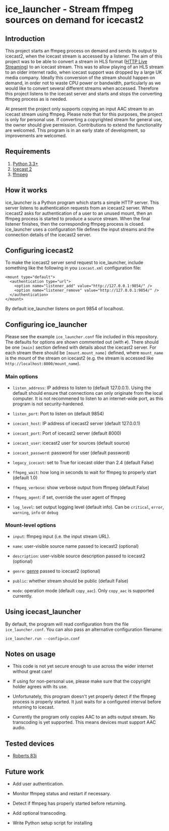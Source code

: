 # ice\_launcher - Stream ffmpeg sources on demand for icecast2

## Introduction
This project starts an ffmpeg process on demand and sends its output to icecast2, when the icecast stream is accessed by a listener.
The aim of this project was to be able to convert a stream in HLS format ([HTTP Live Streaming](https://en.wikipedia.org/wiki/HTTP_Live_Streaming)) to an icecast stream.
This was to allow playing of an HLS stream to an older internet radio, when icecast support was dropped by a large UK media company.
Ideally this conversion of the stream should happen on demand, in order not to waste CPU power or bandwidth, particularly as we would like to convert several different streams when accessed.
Therefore this project listens to the icecast server and starts and stops the converting ffmpeg process as is needed.

At present the project only supports copying an input AAC stream to an icecast stream using ffmpeg.
Please note that for this purposes, the project is only for personal use.
If converting a copyrighted stream for general use, the owner should give permission.
Contributions to extend the functionality are welcomed.
This program is in an early state of development, so improvements are welcomed.

## Requirements

1. [Python 3.3+](https://python.org/)
2. [Icecast 2](https://icecast.org/)
3. [ffmpeg](https://ffmpeg.org/)

## How it works

ice\_launcher is a Python program which starts a simple HTTP server.
This server listens to authentication requests from an icecast2 server.
When icecast2 asks for authentication of a user to an unused mount, then an ffmpeg process is started to produce a source stream.
When the final listener finishes, then the corresponding ffmpeg process is closed.
ice\_launcher uses a configuration file defines the input streams and the connection details of the icecast2 server.

## Configuring icecast2

To make the icecast2 server send request to ice\_launcher, include something like the following in you `icecast.xml` configuration file:

    <mount type="default">
      <authentication type="url">
        <option name="listener_add" value="http://127.0.0.1:9854/" />
        <option name="listener_remove" value="http://127.0.0.1:9854/" />
      </authentication>
    </mount>

By default ice\_launcher listens on port 9854 of localhost.

## Configuring ice\_launcher

Please see the example `ice_launcher.conf` file included in this repository.
The defaults for options are shown commented out (with `#`).
There should be one `[main]` section defined with details about the icecast2 server.
For each stream there should be `[mount.mount_name]` defined, where `mount_name` is the mount of the stream on icecast2 (e.g. the stream is accessed like `http://localhost:8000/mount_name`).

### Main options

* `listen_address`: IP address to listen to (default 127.0.0.1). Using the default should ensure that connections can only originate from the local computer. It is not recommened to listen to an internet-wide port, as this program is not security-hardened.

* `listen_port`: Port to listen on (default 9854)

* `icecast_host`: IP address of icecast2 server (default 127.0.0.1)

* `icecast_port`: Port of icecast2 server (default 8000)

* `icecast_user`: icecast2 user for sources (default source)

* `icecast_password`: password for user (default password)

* `legacy_icecast`: set to True for icecast older than 2.4 (default False)

* `ffmpeg_wait`: how long in seconds to wait for ffmpeg to properly start (default 1.0)

* `ffmpeg_verbose`: show verbose output from ffmpeg (default False)

* `ffmpeg_agent`: if set, override the user agent of ffmpeg

* `log_level`: set output logging level (default info). Can be `critical`, `error`, `warning`, `info` or `debug`

### Mount-level options

* `input`: ffmpeg input (i.e. the input stream URL).

* `name`: user-visible source name passed to icecast2 (optional)

* `description`: user-visible source description passed to icecast2 (optional)

* `genre`: [genre](https://dir.xiph.org/genres) passed to icecast2 (optional)

* `public`: whether stream should be public (default False)

* `mode`: operation mode (default `copy_aac`). Only `copy_aac` is supported currently.

## Using icecast\_launcher

By default, the program will read configuration from the file `ice_launcher.conf`.
You can also pass an alternative configuration filename:

    ice_launcher.run --config=in.conf

## Notes on usage

* This code is not yet secure enough to use across the wider internet without great care!

* If using for non-personal use, please make sure that the copyright holder agrees with its use.

* Unfortunately, this program doesn't yet properly detect if the ffmpeg process is properly started. It just waits for a configured interval before returning to icecast.

* Currently the program only copies AAC to an adts output stream. No transcoding is yet supported. This means devices must support AAC audio.

## Tested devices

* [Roberts 83i](https://www.robertsradiotechnical.co.uk/productpage.aspx?pid=STREAM%2083i)

## Future work

* Add user authentication.

* Monitor ffmpeg status and restart if necessary.

* Detect if ffmpeg has properly started before returning.

* Add optional transcoding.

* Write Python setup script for installing
